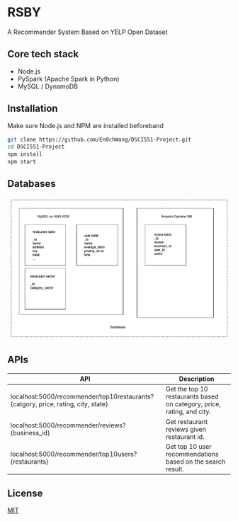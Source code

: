 # RSBY
A Recommender System Based on YELP Open Dataset


## Core tech stack
- Node.js
- PySpark (Apache Spark in Python)
- MySQL / DynamoDB


## Installation
Make sure Node.js and NPM are installed beforeband
```bash
git clone https://github.com/En0chWang/DSCI551-Project.git
cd DSCI551-Project
npm install
npm start
```

## Databases
![alt text](./img/database.png)


## APIs
| API                                                                         | Description                                                            |
|-----------------------------------------------------------------------------|------------------------------------------------------------------------|
| localhost:5000/recommender/top10restaurants?{catgory, price, rating, city, state} | Get the top 10 restaurants based on category, price, rating, and city. |
| localhost:5000/recommender/reviews?{business_id}                            | Get restaurant reviews given restaurant id.                            |
| localhost:5000/recommender/top10users?{restaurants}                         | Get top 10 user recommendations based on the search result.            |

## License
[MIT](https://choosealicense.com/licenses/mit/)
